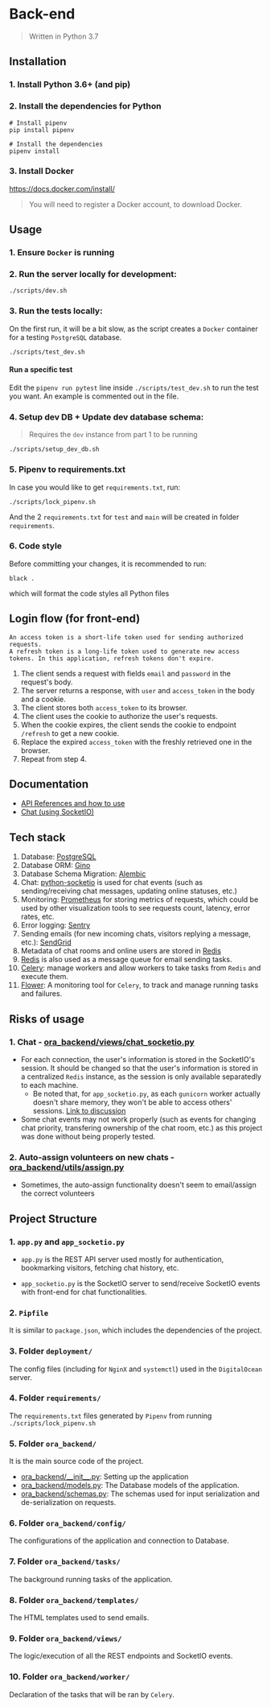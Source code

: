 # Back-end

> Written in Python 3.7

## Installation

### 1. Install Python 3.6+ (and pip)

### 2. Install the dependencies for Python

```
# Install pipenv
pip install pipenv

# Install the dependencies
pipenv install
```

### 3. Install Docker
https://docs.docker.com/install/

> You will need to register a Docker account, to download Docker.


## Usage

### 1. Ensure `Docker` is running

### 2. Run the server locally for development:

```
./scripts/dev.sh
```

### 3. Run the tests locally:

On the first run, it will be a bit slow, as the script creates a `Docker` container for a testing `PostgreSQL` database.

```
./scripts/test_dev.sh
```

#### Run a specific test

Edit the `pipenv run pytest` line inside `./scripts/test_dev.sh` to run the test you want. An example is commented out in the file.

### 4. Setup dev DB + Update dev database schema:

> Requires the `dev` instance from part 1 to be running

```
./scripts/setup_dev_db.sh
```

### 5. Pipenv to requirements.txt

In case you would like to get `requirements.txt`, run:
```
./scripts/lock_pipenv.sh
```

And the 2 `requirements.txt` for `test` and `main` will be created in folder `requirements`.

### 6. Code style

Before committing your changes, it is recommended to run:
```
black .
```

which will format the code styles all Python files

## Login flow (for front-end)

```
An access token is a short-life token used for sending authorized requests.
A refresh token is a long-life token used to generate new access tokens. In this application, refresh tokens don't expire.
```

1. The client sends a request with fields `email` and  `password` in the request's body.
2. The server returns a response, with `user` and `access_token` in the body and a cookie.
3. The client stores both `access_token` to its browser.
4. The client uses the cookie to authorize the user's requests.
5. When the cookie expires, the client sends the cookie to endpoint `/refresh` to get a new cookie.
6. Replace the expired `access_token` with the freshly retrieved one in the browser.
6. Repeat from step 4.

## Documentation

- [API References and how to use](docs/API.md)
- [Chat (using SocketIO)](docs/Chat_using_SocketIO.md)

## Tech stack

1. Database: [PostgreSQL](https://www.postgresql.org)
1. Database ORM: [Gino](https://github.com/python-gino/gino)
1. Database Schema Migration: [Alembic](https://alembic.sqlalchemy.org/en/latest)
1. Chat: [python-socketio](https://github.com/miguelgrinberg/python-socketio) is used for chat events (such as sending/receiving chat messages, updating online statuses, etc.)
1. Monitoring: [Prometheus](https://prometheus.io) for storing metrics of requests, which could be used by other visualization tools to see requests count, latency, error rates, etc.
1. Error logging: [Sentry](https://sentry.io)
1. Sending emails (for new incoming chats, visitors replying a message, etc.): [SendGrid](https://sendgrid.com)
1. Metadata of chat rooms and online users are stored in [Redis](https://redis.io)
1. [Redis](https://redis.io) is also used as a message queue for email sending tasks.
1. [Celery](http://www.celeryproject.org): manage workers and allow workers to take tasks from `Redis` and execute them.
1. [Flower](https://flower.readthedocs.io/en/latest): A monitoring tool for `Celery`, to track and manage running tasks and failures.

## Risks of usage

### 1. Chat - [ora_backend/views/chat_socketio.py](ora_backend/views/chat_socketio.py)
- For each connection, the user's information is stored in the SocketIO's session. It should be changed so that the user's information is stored in a centralized `Redis` instance, as the session is only available separatedly to each machine.
  - Be noted that, for `app_socketio.py`, as each `gunicorn` worker actually doesn't share memory, they won't be able to access others' sessions. [Link to discussion](https://github.com/miguelgrinberg/python-socketio/issues/371)
- Some chat events may not work properly (such as events for changing chat priority, transfering ownership of the chat room, etc.) as this project was done without being properly tested.

### 2. Auto-assign volunteers on new chats - [ora_backend/utils/assign.py](ora_backend/utils/assign.py)
- Sometimes, the auto-assign functionality doesn't seem to email/assign the correct volunteers


## Project Structure

### 1. `app.py` and `app_socketio.py`

- `app.py` is the REST API server used mostly for authentication, bookmarking visitors, fetching chat history, etc.

- `app_socketio.py` is the SocketIO server to send/receive SocketIO events with front-end for chat functionalities.

### 2. `Pipfile`

It is similar to `package.json`, which includes the dependencies of the project.

### 3. Folder `deployment/`

The config files (including for `NginX` and `systemctl`) used in the `DigitalOcean` server.

### 4. Folder `requirements/`

The `requirements.txt` files generated by `Pipenv`
from running `./scripts/lock_pipenv.sh`

### 5. Folder `ora_backend/`

It is the main source code of the project.

- [ora_backend/\_\_init\_\_.py](ora_backend/__init__.py): Setting up the application
- [ora_backend/models.py](ora_backend/models.py): The Database models of the application.
- [ora_backend/schemas.py](ora_backend/schemas.py): The schemas used for input serialization and de-serialization on requests.

### 6. Folder `ora_backend/config/`

The configurations of the application and connection to Database.

### 7. Folder `ora_backend/tasks/`

The background running tasks of the application.

### 8. Folder `ora_backend/templates/`

The HTML templates used to send emails.

### 9. Folder `ora_backend/views/`

The logic/execution of all the REST endpoints and SocketIO events.

### 10. Folder `ora_backend/worker/`

Declaration of the tasks that will be ran by `Celery`.
